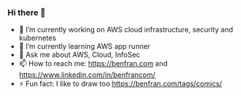 ### Hi there 👋

<!--
**bfrancom/bfrancom** is a ✨ _special_ ✨ repository because its `README.md` (this file) appears on your GitHub profile.

Here are some ideas to get you started:
-->

- 🔭 I’m currently working on AWS cloud infrastructure, security and kubernetes
- 🌱 I’m currently learning AWS app runner
- 💬 Ask me about AWS, Cloud, InfoSec
- 📫 How to reach me: https://benfran.com and https://www.linkedin.com/in/benfrancom/
- ⚡ Fun fact: I like to draw too https://benfran.com/tags/comics/ 

